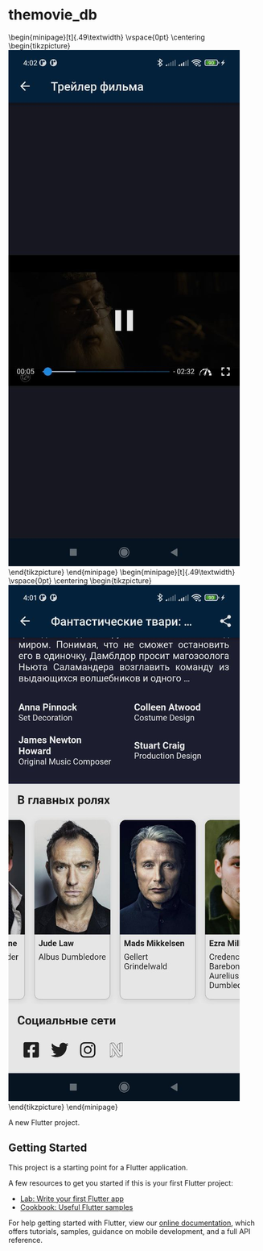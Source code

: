 # themovie_db

\begin{minipage}[t]{.49\textwidth}
    \vspace{0pt}
    \centering
    \begin{tikzpicture}
        <img src="images/photo_2022-06-20_22-34-17.jpg">
    \end{tikzpicture}
\end{minipage}
\begin{minipage}[t]{.49\textwidth}
    \vspace{0pt}
    \centering
    \begin{tikzpicture}
        <img src="images/photo_2022-06-20_22-34-23.jpg">
    \end{tikzpicture}
\end{minipage}


A new Flutter project.

## Getting Started

This project is a starting point for a Flutter application.

A few resources to get you started if this is your first Flutter project:

- [Lab: Write your first Flutter app](https://flutter.dev/docs/get-started/codelab)
- [Cookbook: Useful Flutter samples](https://flutter.dev/docs/cookbook)

For help getting started with Flutter, view our
[online documentation](https://flutter.dev/docs), which offers tutorials,
samples, guidance on mobile development, and a full API reference.
